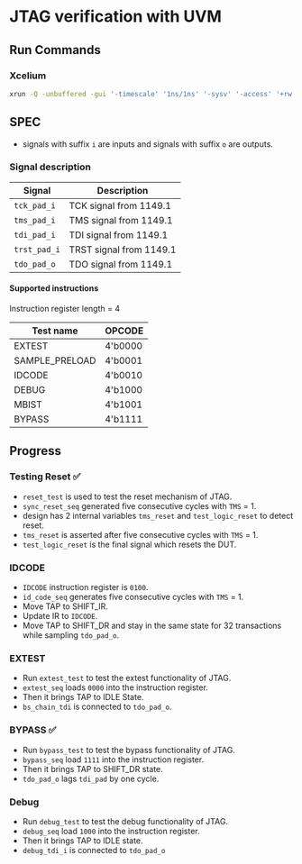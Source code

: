 # JTAG verification with UVM

## Run Commands

### Xcelium

```bash
xrun -Q -unbuffered -gui '-timescale' '1ns/1ns' '-sysv' '-access' '+rw' '+UVM_VERBOSITY=UVM_FULL' '+UVM_TESTNAME=test_all_test' '-svseed' '2' -uvmautocompile -uvmnocdnsextra -uvmhome $UVM_HOME $UVM_HOME/src/uvm_macros.svh design.sv testbench.sv -incdir agent -incdir tests -input input.tcl -simvisionargs '-layout uvmdebug'

```

## SPEC

- signals with suffix `i` are inputs and signals with suffix `o` are outputs.

### Signal description

| Signal       | Description             |
| ------------ | ----------------------- |
| `tck_pad_i`  | TCK signal from 1149.1  |
| `tms_pad_i`  | TMS signal from 1149.1  |
| `tdi_pad_i`  | TDI signal from 1149.1  |
| `trst_pad_i` | TRST signal from 1149.1 |
| `tdo_pad_o`  | TDO signal from 1149.1  |

#### Supported instructions

Instruction register length = 4

| Test name      | OPCODE  |
| -------------- | ------- |
| EXTEST         | 4'b0000 |
| SAMPLE_PRELOAD | 4'b0001 |
| IDCODE         | 4'b0010 |
| DEBUG          | 4'b1000 |
| MBIST          | 4'b1001 |
| BYPASS         | 4'b1111 |

## Progress

### Testing Reset ✅

- `reset_test` is used to test the reset mechanism of JTAG.
- `sync_reset_seq` generated five consecutive cycles with `TMS` = 1.
- design has 2 internal variables `tms_reset` and `test_logic_reset` to detect reset.
- `tms_reset` is asserted after five consecutive cycles with `TMS` = 1.
- `test_logic_reset` is the final signal which resets the DUT.

### IDCODE

- `IDCODE` instruction register is `0100`.
- `id_code_seq` generates five consecutive cycles with `TMS` = 1.
- Move TAP to SHIFT_IR.
- Update IR to `IDCODE`.
- Move TAP to SHIFT_DR and stay in the same state for 32 transactions while sampling `tdo_pad_o`.

### EXTEST

- Run `extest_test` to test the extest functionality of JTAG.
- `extest_seq` loads `0000` into the instruction register.
- Then it brings TAP to IDLE State.
- `bs_chain_tdi` is connected to `tdo_pad_o`.

### BYPASS ✅

- Run `bypass_test` to test the bypass functionality of JTAG.
- `bypass_seq` load `1111` into the instruction register.
- Then it brings TAP to SHIFT_DR state.
- `tdo_pad_o` lags `tdi_pad` by one cycle.

### Debug

- Run `debug_test` to test the debug functionality of JTAG.
- `debug_seq` load `1000` into the instruction register.
- Then it brings TAP to IDLE state.
- `debug_tdi_i` is connected to `tdo_pad_o`
